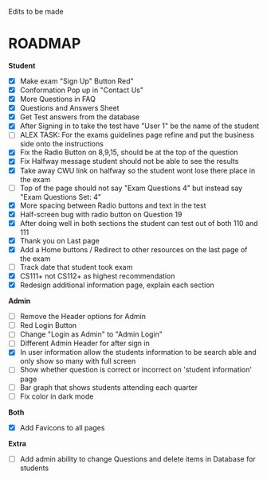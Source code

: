 Edits to be made
# ROADMAP
**Student**
* [X] Make exam "Sign Up" Button Red"
* [X] Conformation Pop up in "Contact Us"
* [X] More Questions in FAQ
* [X] Questions and Answers Sheet
* [X] Get Test answers from the database
* [x] After Signing in to take the test have "User 1" be the name of the student
* [ ] ALEX TASK: For the exams guidelines page refine and put the business side onto the instructions
* [x] Fix the Radio Button on 8,9,15, should be at the top of the question
* [x] Fix Halfway message student should not be able to see the results
* [x] Take away CWU link on halfway so the student wont lose there place in the exam
* [ ] Top of the page should not say "Exam Questions 4" but instead say "Exam Questions Set: 4"
* [x] More spacing between Radio buttons and text in the test
* [X] Half-screen bug with radio button on Question 19
* [x] After doing well in both sections the student can test out of both 110 and 111
* [x] Thank you on Last page
* [X] Add a Home buttons / Redirect to other resources on the last page of the exam
* [ ] Track date that student took exam
* [X] CS111+ not CS112+ as highest recommendation
* [X] Redesign additional information page, explain each section

**Admin**
* [ ] Remove the Header options for Admin
* [ ] Red Login Button
* [ ] Change "Login as Admin" to "Admin Login"
* [ ] Different Admin Header for after sign in
* [X] In user information allow the students information to be search able and only show so many with full screen
* [ ] Show whether question is correct or incorrect on 'student information' page
* [ ] Bar graph that shows students attending each quarter
* [ ] Fix color in dark mode

**Both**
* [X] Add Favicons to all pages

**Extra**
* [ ] Add admin ability to change Questions and delete items in Database for students
